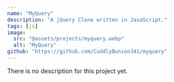 ```yaml
---
name: "MyQuery"
description: "A jQuery Clone written in JavaScript."
tags: [js]
image:
  src: "@assets/projects/myquery.webp"
  alt: "MyQuery"
github: "https://github.com/CuddlyBunion341/myquery"
---
```

There is no description for this project yet.

